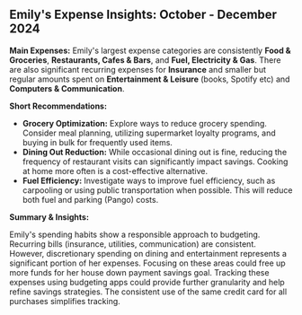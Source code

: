 ## Emily's Expense Insights: October - December 2024

**Main Expenses:** Emily's largest expense categories are consistently **Food & Groceries**, **Restaurants, Cafes & Bars**, and **Fuel, Electricity & Gas**.  There are also significant recurring expenses for **Insurance** and smaller but regular amounts spent on **Entertainment & Leisure** (books, Spotify etc) and **Computers & Communication**.

**Short Recommendations:**

* **Grocery Optimization:**  Explore ways to reduce grocery spending.  Consider meal planning, utilizing supermarket loyalty programs, and buying in bulk for frequently used items.
* **Dining Out Reduction:**  While occasional dining out is fine, reducing the frequency of restaurant visits can significantly impact savings.  Cooking at home more often is a cost-effective alternative.
* **Fuel Efficiency:**  Investigate ways to improve fuel efficiency, such as carpooling or using public transportation when possible. This will reduce both fuel and parking (Pango) costs.


**Summary & Insights:**

Emily's spending habits show a responsible approach to budgeting. Recurring bills (insurance, utilities, communication) are consistent.  However, discretionary spending on dining and entertainment represents a significant portion of her expenses.  Focusing on these areas could free up more funds for her house down payment savings goal.  Tracking these expenses using budgeting apps could provide further granularity and help refine savings strategies.  The consistent use of the same credit card for all purchases simplifies tracking.
